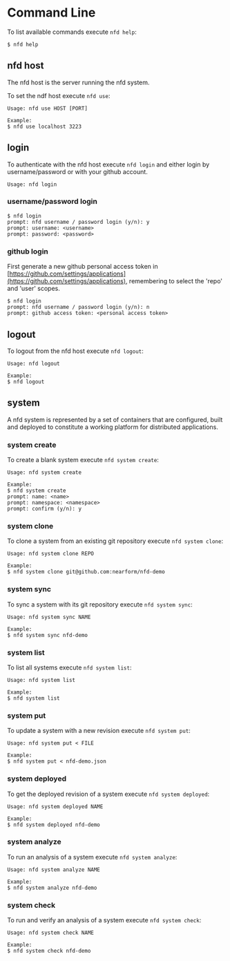 
# Command Line

To list available commands execute `nfd help`:

    $ nfd help

## nfd host

The nfd host is the server running the nfd system.

To set the ndf host execute `nfd use`:

    Usage: nfd use HOST [PORT]

    Example:
    $ nfd use localhost 3223

## login

To authenticate with the nfd host execute `nfd login` and either login by username/password or with your github account.

    Usage: nfd login

### username/password login

    $ nfd login
    prompt: nfd username / password login (y/n): y
    prompt: username: <username>
    prompt: password: <password>

### github login

First generate a new github personal access token in [https://github.com/settings/applications](https://github.com/settings/applications), remembering to select the 'repo' and 'user' scopes.

    $ nfd login
    prompt: nfd username / password login (y/n): n
    prompt: github access token: <personal access token>

## logout

To logout from the nfd host execute `nfd logout`:

    Usage: nfd logout

    Example:
    $ nfd logout

## system

A nfd system is represented by a set of containers that are configured, built and deployed to constitute a working platform for distributed applications.

### system create

To create a blank system execute `nfd system create`:

    Usage: nfd system create

    Example:
    $ nfd system create
    prompt: name: <name>
    prompt: namespace: <namespace>
    prompt: confirm (y/n): y

### system clone

To clone a system from an existing git repository execute `nfd system clone`:

    Usage: nfd system clone REPO

    Example:
    $ nfd system clone git@github.com:nearform/nfd-demo

### system sync

To sync a system with its git repository execute `nfd system sync`:

    Usage: nfd system sync NAME

    Example:
    $ nfd system sync nfd-demo

### system list

To list all systems execute `nfd system list`:

    Usage: nfd system list

    Example:
    $ nfd system list

### system put

To update a system with a new revision execute `nfd system put`:

    Usage: nfd system put < FILE

    Example:
    $ nfd system put < nfd-demo.json

### system deployed

To get the deployed revision of a system execute `nfd system deployed`:

    Usage: nfd system deployed NAME

    Example:
    $ nfd system deployed nfd-demo

### system analyze

To run an analysis of a system execute `nfd system analyze`:

    Usage: nfd system analyze NAME

    Example:
    $ nfd system analyze nfd-demo

### system check

To run and verify an analysis of a system execute `nfd system check`:

    Usage: nfd system check NAME

    Example:
    $ nfd system check nfd-demo









